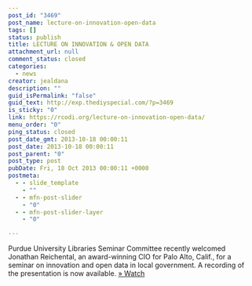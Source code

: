 ```yaml
---
post_id: "3469"
post_name: lecture-on-innovation-open-data
tags: []
status: publish
title: LECTURE ON INNOVATION & OPEN DATA
attachment_url: null
comment_status: closed
categories:
  - news
creator: jealdana
description: ""
guid_isPermalink: "false"
guid_text: http://exp.thediyspecial.com/?p=3469
is_sticky: "0"
link: https://rcodi.org/lecture-on-innovation-open-data/
menu_order: "0"
ping_status: closed
post_date_gmt: 2013-10-18 00:00:11
post_date: 2013-10-18 00:00:11
post_parent: "0"
post_type: post
pubDate: Fri, 18 Oct 2013 00:00:11 +0000
postmeta:
  - - slide_template
    - ""
  - - mfn-post-slider
    - "0"
  - - mfn-post-slider-layer
    - "0"

---
```

Purdue University Libraries Seminar Committee recently welcomed Jonathan Reichental, an award-winning CIO for Palo Alto, Calif., for a seminar on innovation and open data in local government. A recording of the presentation is now available. [» Watch](http://www.kaltura.com/tiny/urfrk "Video of seminar")
